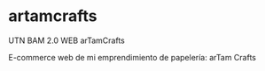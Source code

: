 # artamcrafts
UTN BAM 2.0 WEB arTamCrafts

E-commerce web de mi emprendimiento de papelería: arTam Crafts
